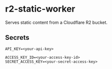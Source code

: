 # r2-static-worker

Serves static content from a Cloudflare R2 bucket.

## Secrets

```dotenv
API_KEY=<your-api-key>

ACCESS_KEY_ID=<your-access-key-id>
SECRET_ACCESS_KEY=<your-secret-access-key>
```